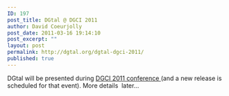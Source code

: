 ```yaml
---
ID: 197
post_title: DGtal @ DGCI 2011
author: David Coeurjolly
post_date: 2011-03-16 19:14:10
post_excerpt: ""
layout: post
permalink: http://dgtal.org/dgtal-dgci-2011/
published: true
---
```

DGtal will be presented during [DGCI 2011 conference ][1](and a new release is scheduled for that event). More details  later...

 [1]: http://dgci2011.loria.fr/